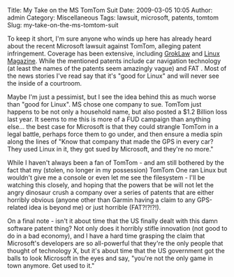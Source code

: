 Title: My Take on the MS TomTom Suit
Date: 2009-03-05 10:05
Author: admin
Category: Miscellaneous
Tags: lawsuit, microsoft, patents, tomtom
Slug: my-take-on-the-ms-tomtom-suit

To keep it short, I'm sure anyone who winds up here has already heard
about the recent Microsoft lawsuit against TomTom, alleging patent
infringement. Coverage has been extensive, including
[GrokLaw](http://www.groklaw.net/article.php?story=20090226070041454)
and [Linux Magazine](http://www.linux-mag.com/id/7258). While the
mentioned patents include car navigation technology (at least the names
of the patents seem amazingly vague) and FAT . Most of the news stories
I've read say that it's "good for Linux" and will never see the inside
of a courtroom.

Maybe I'm just a pessimist, but I see the idea behind this as much worse
than "good for Linux". MS chose one company to sue. TomTom just happens
to be not only a household name, but also posted a $1.2 Billion loss
last year. It seems to me this is more of a FUD campaign than anything
else... the best case for Microsoft is that they could strangle TomTom
in a legal battle, perhaps force them to go under, and then ensure a
media spin along the lines of "Know that company that made the GPS in
every car? They used Linux in it, they got sued by Microsoft, and
they're no more."

While I haven't always been a fan of TomTom - and am still bothered by
the fact that my (stolen, no longer in my possession) TomTom One ran
Linux but wouldn't give me a console or even let me see the filesystem -
I'll be watching this closely, and hoping that the powers that be will
not let the angry dinosaur crush a company over a series of patents that
are either horribly obvious (anyone other than Garmin having a claim to
any GPS-related idea is beyond me) or just horrible (FAT?!?!?!).

On a final note - isn't it about time that the US finally dealt with
this damn software patent thing? Not only does it horribly stifle
innovation (not good to do in a bad economy), and I have a hard time
grasping the claim that Microsoft's developers are so all-powerful that
they're the only people that thought of technology X, but it's about
time that the US government got the balls to look Microsoft in the eyes
and say, "you're not the only game in town anymore. Get used to it."
